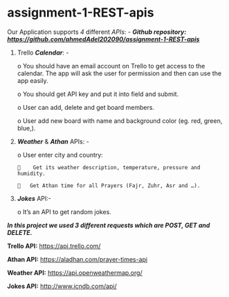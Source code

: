 # assignment-1-REST-apis
Our Application supports *4* different *APIs*: -
     ***Github repository: https://github.com/ahmedAdel202090/assignment-1-REST-apis***
1.	Trello ***Calendar***: -

    o	You should have an email account on Trello to get access to the calendar. The app will ask the user for permission and then can         use the app easily.

    o	You should get API key and put it into field and submit.

    o	 User can add, delete and get board members.

    o	User add new board with name and background color (eg. red, green, blue,).

2.	***Weather*** & ***Athan*** APIs: -

    o	User enter city and country:

        	 Get its weather description, temperature, pressure and humidity.

        	Get Athan time for all Prayers (Fajr, Zuhr, Asr and …).

3.	***Jokes*** API:-

    o	It’s an API to get random jokes.

***In this project we used 3 different requests which are *POST*, *GET* and *DELETE*.***

**Trello API:** https://api.trello.com/

**Athan API:** https://aladhan.com/prayer-times-api

**Weather API:** https://api.openweathermap.org/

**Jokes API:** http://www.icndb.com/api/

